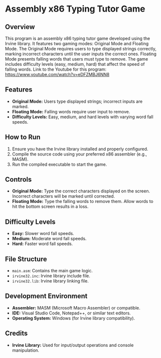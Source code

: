 # Assembly x86 Typing Tutor Game

## Overview

This program is an assembly x86 typing tutor game developed using the Irvine library. It features two gaming modes: Original Mode and Floating Mode. The Original Mode requires users to type displayed strings correctly, marking incorrect characters until the user inputs the correct ones. Floating Mode presents falling words that users must type to remove. The game includes difficulty levels (easy, medium, hard) that affect the speed of falling words.
Link to the Youtube for this program: https://www.youtube.com/watch?v=eDFZMBJ6NN8
## Features

- **Original Mode:** Users type displayed strings; incorrect inputs are marked.
- **Floating Mode:** Falling words require user input to remove.
- **Difficulty Levels:** Easy, medium, and hard levels with varying word fall speeds.

## How to Run

1. Ensure you have the Irvine library installed and properly configured.
2. Compile the source code using your preferred x86 assembler (e.g., MASM).
3. Run the compiled executable to start the game.

## Controls

- **Original Mode:** Type the correct characters displayed on the screen. Incorrect characters will be marked until corrected.
- **Floating Mode:** Type the falling words to remove them. Allow words to hit the bottom screen results in a loss.

## Difficulty Levels

- **Easy:** Slower word fall speeds.
- **Medium:** Moderate word fall speeds.
- **Hard:** Faster word fall speeds.

## File Structure

- `main.asm`: Contains the main game logic.
- `irvine32.inc`: Irvine library include file.
- `irvine32.lib`: Irvine library linking file.

## Development Environment

- **Assembler:** MASM (Microsoft Macro Assembler) or compatible.
- **IDE:** Visual Studio Code, Notepad++, or similar text editors.
- **Operating System:** Windows (for Irvine library compatibility).

## Credits

- **Irvine Library:** Used for input/output operations and console manipulation.
